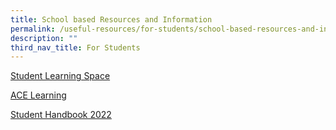 ```yaml
---
title: School based Resources and Information
permalink: /useful-resources/for-students/school-based-resources-and-information/
description: ""
third_nav_title: For Students
---
```

[Student Learning Space](https://vle.learning.moe.edu.sg/)

[ACE Learning](https://www.ace-learning.com/)

[Student Handbook 2022](/files/Student%20handbook%202022%2016%20Nov%202021.pdf)